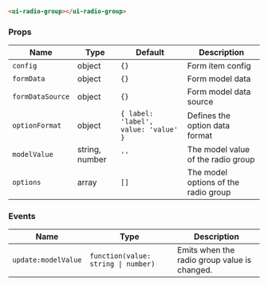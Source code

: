 ```html
<ui-radio-group></ui-radio-group>
```

### Props

| Name             | Type           | Default                              | Description                          |
| ---------------- | -------------- | ------------------------------------ | ------------------------------------ |
| `config`         | object         | `{}`                                 | Form item config                     |
| `formData`       | object         | `{}`                                 | Form model data                      |
| `formDataSource` | object         | `{}`                                 | Form model data source               |
| `optionFormat`   | object         | `{ label: 'label', value: 'value' }` | Defines the option data format       |
| `modelValue`     | string, number | `''`                                 | The model value of the radio group   |
| `options`        | array          | `[]`                                 | The model options of the radio group |

### Events

| Name                | Type                                | Description                                  |
| ------------------- | ----------------------------------- | -------------------------------------------- |
| `update:modelValue` | `function(value: string \| number)` | Emits when the radio group value is changed. |
